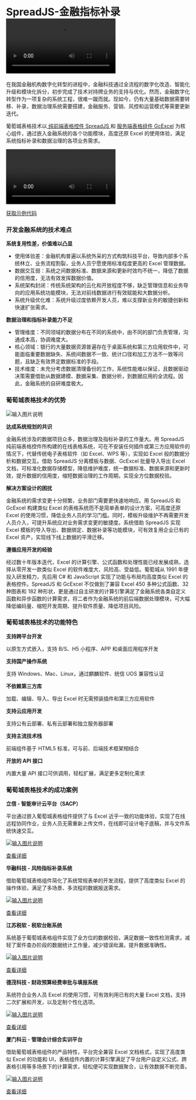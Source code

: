 # SpreadJS-金融指标补录![输入图片说明](https://videos.grapecity.com.cn/SpreadJS/online/spjs-financial.mp4?v=20210419)

在我国金融机构数字化转型的进程中，金融科技通过全流程的数字化改造、智能化升级和模块化拆分，初步完成了技术对持牌业务的支持与优化。然而，金融数字化转型作为一项复杂的系统工程，很难一蹴而就。现如今，仍有大量基础数据需要转移、补录，数据治理系统需要搭建，金融服务、营销、风控和运营模式等需要更新迭代。

葡萄城表格技术以[ 纯前端表格控件 SpreadJS ](https://www.grapecity.com.cn/developer/spreadjs)和 [服务端表格组件 GcExcel](https://www.grapecity.com.cn/developer/grapecitydocuments/excel-java) 为核心组件，通过嵌入金融系统的各个功能模块，高度还原 Excel 的使用体验，满足系统指标补录和数据治理的各项业务需求。

![输入图片说明](https://videos.grapecity.com.cn/SpreadJS/online/spjs-financial.mp4?v=20210419)

[获取示例代码](https://www.grapecity.com.cn/developer/spreadjs/applyonline)

### 开发金融系统的技术难点

**系统复用性差，价值难以凸显** 

- 使用体验差：金融机构普遍以系统外采的方式构筑科技平台，导致内部多个系统林立、业务流程割裂，业务人员宁愿使用标准程度更高的 Excel 管理数据。
- 数据交互弱：系统之间数据标准、数据来源和更新时效均不统一，降低了数据的信用度，无法有效发挥数据价值。
- 系统架构封闭：传统系统架构的云化和开放程度不够，缺乏管理信息和业务导向的应用系统功能模块，无法对前线数据进行有效赋能和大数据分析。
- 系统升级优化难：系统升级过度依赖开发人员，难以支撑新业务的敏捷创新和快速扩张需求。

 **数据治理和指标补录能力不足** 

- 管理维度：不同领域的数据分布在不同的系统中，由不同的部门负责管理，沟通成本高，协调难度大。
- 核心领域：银行的大量数据资源普遍存在于桌面系统和第三方应用软件中，可能面临重要数据缺失、系统间数据不一致、统计口径和加工方法不一致等问题，且缺乏有效界定数据标准的手段。
- 技术维度：未充分考虑数据清理备份的工作，系统性能难以保证，且数据驱动决策需要借助从数据建模、数据采集、数据分析，到数据应用的全流程。因此，金融系统的自研难度极大。


### 葡萄城表格技术的优势

![输入图片说明](https://www.grapecity.com.cn/images/metalsmith/developer/spreadjs/industry/financial/pic01.png)

 **达成系统规划的共识** 

金融系统涉及的数据项目众多，数据治理及指标补录的工作量大。用 SpreadJS 纯前端表格控件所构建的在线表格系统，可在不安装任何插件或第三方应用软件的情况下，代替传统电子表格软件（如 Excel、WPS 等），实现如 Excel 般的数据分析和数据交互。借助 SpreadJS 分离模板与数据、GcExcel 批量导入导出 Excel 文档，可标准化数据存储模型，降低维护难度，统一数据标准、数据来源和更新时效，提升数据的信用度，缩短数据治理的工作周期，实现全方位数据校验。

 **解决方案设计的困扰** 

金融系统的需求变更十分频繁，业务部门需要更快速地响应。用 SpreadJS 和 GcExcel 构建类似 Excel 的表格系统而不是简单表单的设计方案，可高度还原 Excel 的使用习惯，降低业务人员的学习门槛。同时，模板升级维护不再需要开发人员介入，可提升系统应对业务需求变更的敏捷度。系统借助 SpreadJS 实现 Excel 模板的导入导出、数据绑定、数据补录等功能模块，可有效复用企业已有的 Excel 资产，实现线下线上数据的平滑迁移。

 **遵循应用开发的经验** 

经过数十年版本迭代，Excel 的计算引擎、公式函数和处理性能已经发展成熟，选择从零开发一款类似 Excel 的软件难度大、风险高、受益低。葡萄城从 1991 年便投入研发精力，先后用 C# 和 JavaScript 实现了功能与布局均高度类似 Excel 的表格控件。SpreadJS 和 GcExcel 不仅做到了兼容 Excel 450 多种公式函数、32 种图表和 182 种形状，更是通过自主研发的计算引擎满足了金融系统各类自定义函数和异步函数的计算需求，将二者作为金融系统的前后端数据处理模块，可大幅降低编码量、缩短开发周期、提升软件质量、降低项目风险。


### 葡萄城表格技术的功能特色

 **支持跨平台开发** 

以原生方式嵌入，支持 B/S、H5 小程序、APP 和桌面应用程序开发

 **支持国产操作系统** 

支持 Windows、Mac、Linux，通过麒麟软件、统信 UOS 兼容性认证

 **不依赖第三方库** 

加载、编辑、导入、导出 Excel 时无需预装插件和第三方应用软件

 **支持云应用开发** 

支持公有云部署、私有云部署和独立服务器部署

 **支持主流技术栈** 

前端组件基于 HTML5 标准，可与前、后端技术框架相结合

 **开放的 API 接口** 

内置大量 API 接口可供调用，轻松扩展，满足更多定制化需求

### 葡萄城表格技术的成功案例

 **立信 - 智能审计云平台（SACP）** 

平台通过嵌入葡萄城表格组件提供了与 Excel 近乎一致的功能体验，实现了在线远程协同作业，业务人员无需重新上传文件，在线即可设计电子底稿，并与文件系统快速交互。

[![输入图片说明](https://www.grapecity.com.cn/images/metalsmith/developer/casestudies/casestudies-lx/pic02-2.png?v=2020/9/7)](https://www.grapecity.com.cn/developer/casestudies/lx)

[查看详细](https://www.grapecity.com.cn/developer/casestudies/lx)


 **华融科技 - 风险指标补录系统** 

借助葡萄城表格组件简化了系统常规表单的开发流程，提供了高度类似 Excel 的操作体验，满足了多场景、多流程的数据报送需求。

[![输入图片说明](https://www.grapecity.com.cn/images/metalsmith/developer/casestudies/casestudies-hrkj/pic03.png)](https://www.grapecity.com.cn/developer/casestudies/hrkj)

[查看详细](https://www.grapecity.com.cn/developer/casestudies/hrkj)


 **江苏税软 - 税软台账系统** 

系统基于葡萄城表格组件实现了全方位的数据校验，满足数据一致性检测需求，减轻了案件查办阶段的数据统计工作量，减少错误纰漏，提升数据准确性。

[![输入图片说明](https://www.grapecity.com.cn/images/metalsmith/developer/casestudies/casestudies-jssr/jssr_04.png)](https://www.grapecity.com.cn/developer/casestudies/jssr)

[查看详细](https://www.grapecity.com.cn/developer/casestudies/jssr)


 **德茂科技 - 财政预算经费审批与填报系统** 

系统符合业务人员 Excel 的使用习惯，可有效利用已有的大量 Excel 文档，支持二次扩展和开发，以及定制个性化选项。

[![输入图片说明](https://www.grapecity.com.cn/images/metalsmith/developer/casestudies/casestudies-dmkj/dmkj_01.png)](https://www.grapecity.com.cn/developer/casestudies/dmkj)

[查看详细](https://www.grapecity.com.cn/developer/casestudies/dmkj)


 **厦门科云 - 管理会计综合实训平台** 

借助葡萄城表格组件的产品特性，平台完全兼容 Excel 文档格式，实现了高度类似 Excel 的功能和 UI，表格组件内置的计算引擎满足了平台用户自定义公式、跨表格引用等多场景下的计算需求，轻松便可实现数据聚合，让有效数据不断完善。

[![输入图片说明](https://www.grapecity.com.cn/images/metalsmith/developer/casestudies/casestudies-xmky/pic04.png)](https://www.grapecity.com.cn/developer/casestudies/xmky)

[查看详细](https://www.grapecity.com.cn/developer/casestudies/xmky)

